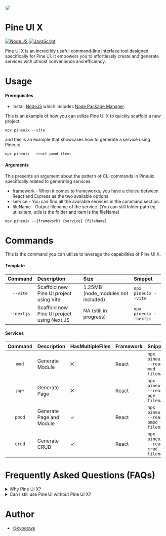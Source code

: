 <img style="border-radius: 15px;" src="https://github.com/kyooowe/PineUI/blob/master/public/bg-github.png" />

# Pine UI X
[![Node JS](https://img.shields.io/badge/node.js-6DA55F?style=for-the-badge&logo=node.js&logoColor=white)]()
[![JavaScript](https://img.shields.io/badge/javascript-%23323330.svg?style=for-the-badge&logo=javascript&logoColor=%23F7DF1E)]()

Pine UI X is an incredibly useful command-line interface tool designed specifically for Pine UI. It empowers you to effortlessly create and generate services with utmost convenience and efficiency.

# Usage

#### Prerequisites
- Install [NodeJS](https://nodejs.org/en) which includes [Node Package Manager](https://docs.npmjs.com/getting-started).

This is an example of how you can utilize Pine UI X to quickly scaffold a new project.
```
npx pineuix --vite
```
and this is an example that showcases how to generate a service using Pineuix.
```
npx pineuix --react pmod items
```

#### Arguments
This presents an argument about the pattern of CLI commands in Pineuix specifically related to generating services.
- framework - When it comes to frameworks, you have a choice between React and Express as the two available options.
- service - You can find all the available services in the command section.
- fileName - Output filename of the service. (You can still folder path eg. utils/item, utils is the folder and item is the fileName)
```
npx pineuix --{framework} {service} {fileName}
```


# Commands
This is the command you can utilize to leverage the capabilities of Pine UI X.

#### Template
| Command | Description | Size | Snippet | 
| :---: | :--- | :--- | :--- | 
| `--vite` | Scaffold new Pine UI project using Vite | 1.25MB (node_modules not included) | `npx pineuix --vite` |
| `--nextjs` | Scaffold new Pine UI project using Next.JS | NA (still in progress) | `npx pineuix --nextjs` |

#### Services
| Command | Description | HasMultipleFiles | Framework | Snippet |
| :---: | :--- | :--- | :--- | :--- |
| `mod` | Generate Module | ⨉ | React | `npx pineuix --react mod filename` |
| `pge` | Generate Page | ⨉ | React | `npx pineuix --react pge filename` |
| `pmod` | Generate Page and Module | ✓ | React | `npx pineuix --react pmod filename` |
| `crud` | Generate CRUD | ✓ | React | `npx pineuix --react crud filename` |

# Frequently Asked Questions (FAQs)
<details>
  <summary>Why Pine UI X?</summary>
  
By harnessing the capabilities of Pine UI X, you will experience a substantial acceleration in your work within the Pine UI environment, enabling you to accomplish tasks with exceptional speed and efficiency.
</details>

<details>
  <summary>Can I still use Pine UI without Pine UI X?</summary>

  Although optional, Pine UI X serves as a valuable tool within the Pine UI ecosystem, allowing developers to expedite development processes by automating tasks. However, it's important to note that you can still utilize Pine UI effectively even without employing Pine UI X
</details>

# Author
-   [@kyooowe](https://www.github.com/kyooowe)
